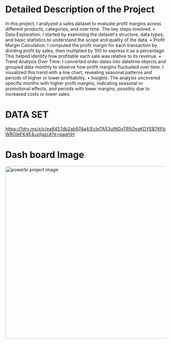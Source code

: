# Detailed Description of the Project
In this project, 
I analyzed a sales dataset to evaluate profit margins across different products, categories, and over time. The key steps involved:
•	Data Exploration: I started by examining the dataset's structure, data types, and basic statistics to understand the scope and quality of the data.
•	Profit Margin Calculation: I computed the profit margin for each transaction by dividing profit by sales, then multiplied by 100 to express it as a percentage. This helped identify how profitable each sale was relative to its revenue.
•	Trend Analysis Over Time: I converted order dates into datetime objects and grouped data monthly to observe how profit margins fluctuated over time. I visualized this trend with a line chart, revealing seasonal patterns and periods of higher or lower profitability.
•	Insights: The analysis uncovered specific months with higher profit margins, indicating seasonal or promotional effects, and periods with lower margins, possibly due to increased costs or lower sales.
# DATA SET
https://1drv.ms/x/c/ea8457db2ab974a4/EcIpTA53ulNGoTR5OsgKDYEB7KFbWROIeFK4E4uzjIgzcA?e=paghjH
# Dash board Image
<img width="960" height="540" alt="powerbi project image" src="https://github.com/user-attachments/assets/226fca2d-e675-47fa-b356-fffbc0b44f01" />

